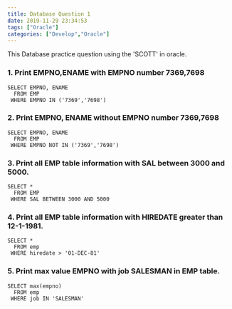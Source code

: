 ```yaml
---
title: Database Question 1
date: 2019-11-29 23:34:53
tags: ["Oracle"]
categories: ["Develop","Oracle"]
---
```


<!-- more -->

This Database practice question using the 'SCOTT' in oracle.

### 1. Print EMPNO,ENAME with EMPNO number 7369,7698
~~~
SELECT EMPNO, ENAME
  FROM EMP
 WHERE EMPNO IN ('7369','7698')
~~~

### 2. Print EMPNO, ENAME without EMPNO number 7369,7698
~~~
SELECT EMPNO, ENAME
  FROM EMP
 WHERE EMPNO NOT IN ('7369','7698')
~~~

### 3. Print all EMP table information with SAL between 3000 and 5000.
~~~
SELECT *
  FROM EMP
 WHERE SAL BETWEEN 3000 AND 5000
~~~

### 4. Print all EMP table information with HIREDATE greater than 12-1-1981.
~~~
SELECT *
  FROM emp
 WHERE hiredate > '01-DEC-81'
~~~

### 5. Print max value EMPNO with job SALESMAN in EMP table.
~~~
SELECT max(empno)
  FROM emp
 WHERE job IN 'SALESMAN'
~~~
